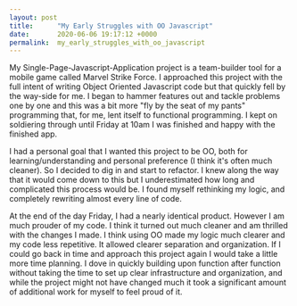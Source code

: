 ```yaml
---
layout: post
title:      "My Early Struggles with OO Javascript"
date:       2020-06-06 19:17:12 +0000
permalink:  my_early_struggles_with_oo_javascript
---
```



My Single-Page-Javascript-Application project is a team-builder tool for a mobile game called Marvel Strike Force. I approached this project with the full intent of writing Object Oriented Javascript code but that quickly fell by the way-side for me. I began to hammer features out and tackle problems one by one and this was a bit more "fly by the seat of my pants" programming that, for me, lent itself to functional programming. I kept on soldiering through until Friday at 10am I was finished and happy with the finished app. 

I had a personal goal that I wanted this project to be OO, both for learning/understanding and personal preference (I think it's often much cleaner). So I decided to dig in and start to refactor. I knew along the way that it would come down to this but I underestimated how long and complicated this process would be. I found myself rethinking my logic, and completely rewriting almost every line of code.

At the end of the day Friday, I had a nearly identical product. However I am much prouder of my code. I think it turned out much cleaner and am thrilled with the changes I made. I think using OO made my logic much clearer and my code less repetitive. It allowed clearer separation and organization. If I could go back in time and approach this project again I would take a little more time planning. I dove in quickly building upon function after function without taking the time to set up clear infrastructure and organization, and while the project might not have changed much it took a significant amount of additional work for myself to feel proud of it. 
